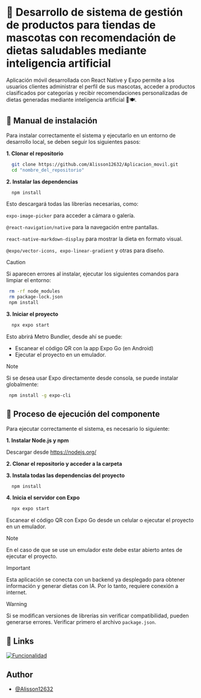
# 📱 Desarrollo de sistema de gestión de productos para tiendas de mascotas con recomendación de dietas saludables mediante inteligencia artificial

Aplicación móvil desarrollada con React Native y Expo permite a los usuarios clientes administrar el perfil de sus mascotas, acceder a productos clasificados por categorías y recibir recomendaciones personalizadas de dietas generadas mediante inteligencia artificial 🤖🍽️. 

## 📖 Manual de instalación

Para instalar correctamente el sistema y ejecutarlo en un entorno de desarrollo local, se deben seguir los siguientes pasos:

**1. Clonar el repositorio**

```bash
  git clone https://github.com/Alisson12632/Aplicacion_movil.git
  cd "nombre_del_repositorio"
```
**2. Instalar las dependencias**
```bash
  npm install
```
Esto descargará todas las librerías necesarias, como:

`expo-image-picker` para acceder a cámara o galería.

`@react-navigation/native` para la navegación entre pantallas.

`react-native-markdown-display` para mostrar la dieta en formato visual.

`@expo/vector-icons, expo-linear-gradient` y otras para diseño.

> [!CAUTION]
> Si aparecen errores al instalar, ejecutar los siguientes comandos para limpiar el entorno:
> ```bash
>  rm -rf node_modules
>  rm package-lock.json
>  npm install
> ```
**3. Iniciar el proyecto**
```bash
  npx expo start
```
Esto abrirá Metro Bundler, desde ahí se puede: 
* Escanear el código QR con la app Expo Go (en Android)
* Ejecutar el proyecto en un emulador.
> [!NOTE]
> Si se desea usar Expo directamente desde consola, se puede instalar globalmente:
> ```bash
>  npm install -g expo-cli
> ```
## 🧾 Proceso de ejecución del componente
Para ejecutar correctamente el sistema, es necesario lo siguiente:

**1. Instalar Node.js y npm**

   Descargar desde https://nodejs.org/
    
**2. Clonar el repositorio y acceder a la carpeta**


**3. Instala todas las dependencias del proyecto**

```bash
  npm install
```
**4. Inicia el servidor con Expo**
```bash
  npx expo start
```
Escanear el código QR con Expo Go desde un celular o ejecutar el proyecto en un emulador.
> [!NOTE]
> En el caso de que se use un emulador este debe estar abierto antes de ejecutar el proyecto.

> [!IMPORTANT]
> Esta aplicación se conecta con un backend ya desplegado para obtener información y generar dietas con IA. Por lo tanto, requiere conexión a internet.

> [!WARNING]
> Si se modifican versiones de librerías sin verificar compatibilidad, pueden generarse errores. Verificar primero el archivo `package.json`.

## 🔗 Links
[![Funcionalidad](https://img.shields.io/badge/Funcionalidad-red?style=for-the-badge&logo=youtube&logoColor=white)](https://youtu.be/qnER53d457M)

## Author

- [@Alisson12632](https://github.com/Alisson12632)



















    
